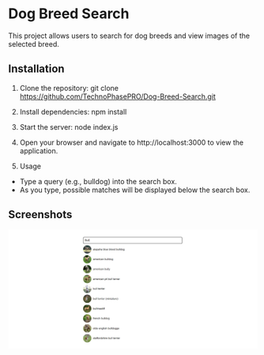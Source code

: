 # Dog Breed Search

This project allows users to search for dog breeds and view images of the selected breed.

## Installation

1. Clone the repository: git clone https://github.com/TechnoPhasePRO/Dog-Breed-Search.git
   
2. Install dependencies: npm install

3. Start the server: node index.js

4. Open your browser and navigate to http://localhost:3000 to view the application.

5. Usage
- Type a query (e.g., bulldog) into the search box.
- As you type, possible matches will be displayed below the search box.

## Screenshots
![Search Dog Breed](image.png)